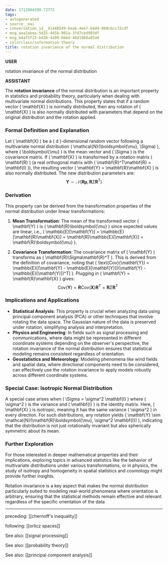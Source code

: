 ```yaml
---
date: 1712984399.72772
tags:
- autogenerated
- source__oai
- conversation_id__41448549-beab-4ee7-b4d4-0b0cbcc72cdf
- msg_aaa2abea-5d15-445b-901a-3fd7ced993df
- msg_b4af5f23-bd20-4a09-bbbd-46d18b0ad5a6
- colorclass/information-theory
title: rotation invariance of the normal distribution
---
```


**USER**

rotation invariance of the normal distribution


**ASSISTANT**

The **rotation invariance** of the normal distribution is an important property in statistics and probability theory, particularly when dealing with multivariate normal distributions. This property states that if a random vector \( \mathbf{X} \) is normally distributed, then any rotation of \( \mathbf{X} \) is also normally distributed with parameters that depend on the original distribution and the rotation applied.

### Formal Definition and Explanation

Let \( \mathbf{X} \) be a \( d \)-dimensional random vector following a multivariate normal distribution \( \mathcal{N}(\boldsymbol{\mu}, \Sigma) \), where \( \boldsymbol{\mu} \) is the mean vector and \( \Sigma \) is the covariance matrix. If \( \mathbf{X} \) is transformed by a rotation matrix \( \mathbf{R} \) (a real orthogonal matrix with \( \mathbf{R}^T\mathbf{R} = \mathbf{I} \)), the resulting vector \( \mathbf{Y} = \mathbf{R}\mathbf{X} \) is also normally distributed. The new distribution parameters are:
$$
\mathbf{Y} \sim \mathcal{N}(\mathbf{R}\boldsymbol{\mu}, \mathbf{R}\Sigma\mathbf{R}^T)
$$

### Derivation

This property can be derived from the transformation properties of the normal distribution under linear transformations:

1. **Mean Transformation**: The mean of the transformed vector \( \mathbf{Y} \) is \( \mathbf{R}\boldsymbol{\mu} \) since expected values are linear, i.e., \( \mathbb{E}[\mathbf{Y}] = \mathbb{E}[\mathbf{R}\mathbf{X}] = \mathbf{R}\mathbb{E}[\mathbf{X}] = \mathbf{R}\boldsymbol{\mu} \).

2. **Covariance Transformation**: The covariance matrix of \( \mathbf{Y} \) transforms as \( \mathbf{R}\Sigma\mathbf{R}^T \). This is derived from the definition of covariance, noting that \( \text{Cov}(\mathbf{Y}) = \mathbb{E}[(\mathbf{Y} - \mathbb{E}[\mathbf{Y}])(\mathbf{Y} - \mathbb{E}[\mathbf{Y}])^T] \). Plugging in \( \mathbf{Y} = \mathbf{R}\mathbf{X} \) gives:
   $$
   \text{Cov}(\mathbf{Y}) = \mathbf{R}\text{Cov}(\mathbf{X})\mathbf{R}^T = \mathbf{R}\Sigma\mathbf{R}^T
   $$

### Implications and Applications

- **Statistical Analysis**: This property is crucial when analyzing data using principal component analysis (PCA) or other techniques that involve rotating the data space. The Gaussian nature of the data is preserved under rotation, simplifying analysis and interpretation.
- **Physics and Engineering**: In fields such as signal processing and communications, where data might be represented in different coordinate systems depending on the observer's perspective, the rotation invariance of the normal distribution ensures that statistical modeling remains consistent regardless of orientation.
- **Geostatistics and Meteorology**: Modeling phenomena like wind fields and spatial data, where directional components need to be considered, can effectively use the rotation invariance to apply models robustly across different coordinate systems.

### Special Case: Isotropic Normal Distribution

A special case arises when \( \Sigma = \sigma^2 \mathbf{I} \) where \( \sigma^2 \) is the variance and \( \mathbf{I} \) is the identity matrix. Here, \( \mathbf{X} \) is isotropic, meaning it has the same variance \( \sigma^2 \) in every direction. For such distributions, any rotation yields \( \mathbf{Y} \sim \mathcal{N}(\mathbf{R}\boldsymbol{\mu}, \sigma^2 \mathbf{I}) \), indicating that the distribution is not just rotationally invariant but also spherically symmetric about its mean.

### Further Exploration

For those interested in deeper mathematical properties and their implications, exploring topics in advanced statistics like the behavior of multivariate distributions under various transformations, or in physics, the study of isotropy and homogeneity in spatial statistics and cosmology might provide further insights.

Rotation invariance is a key aspect that makes the normal distribution particularly suited to modeling real-world phenomena where orientation is arbitrary, ensuring that the statistical methods remain effective and relevant regardless of the specific orientation of the data


---

preceding: [[chernoff's inequality]]  


following: [[orlicz spaces]]

See also: [[signal processing]]


See also: [[probability theory]]


See also: [[principal component analysis]]